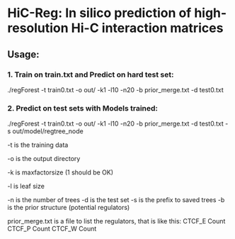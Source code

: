 # HiC-Reg: In silico prediction of high-resolution Hi-C interaction matrices

## Usage:
### 1. Train on train.txt and Predict on hard test set:
./regForest -t train0.txt -o out/ -k1 -l10 -n20 -b prior_merge.txt -d test0.txt

### 2. Predict on test sets with Models trained:
./regForest -t train0.txt -o out/ -k1 -l10 -n20 -b prior_merge.txt -d test0.txt -s out/model/regtree_node


-t is the training data

-o is the output directory

-k is maxfactorsize (1 should be OK)

-l is leaf size

-n is the number of trees
-d is the test set
-s is the prefix to saved trees
-b is the prior structure (potential regulators)

prior_merge.txt is a file to list the regulators, that is like this:
CTCF_E    Count
CTCF_P    Count
CTCF_W    Count


